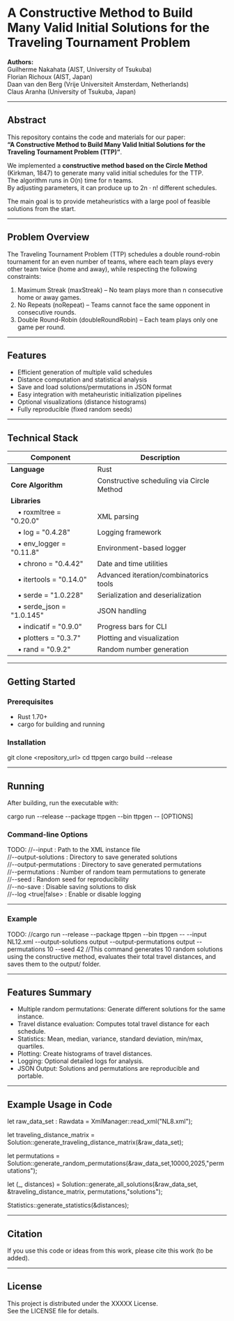 # A Constructive Method to Build Many Valid Initial Solutions for the Traveling Tournament Problem

**Authors:**  
Guilherme Nakahata (AIST, University of Tsukuba)  
Florian Richoux (AIST, Japan)  
Daan van den Berg (Vrije Universiteit Amsterdam, Netherlands)  
Claus Aranha (University of Tsukuba, Japan)

---

## Abstract

This repository contains the code and materials for our paper:  
**“A Constructive Method to Build Many Valid Initial Solutions for the Traveling Tournament Problem (TTP)”**.

We implemented a **constructive method based on the Circle Method** (Kirkman, 1847) to generate many valid initial schedules for the TTP.  
The algorithm runs in O(n) time for n teams.  
By adjusting parameters, it can produce up to 2n · n! different schedules.  

The main goal is to provide metaheuristics with a large pool of feasible solutions from the start.

---

## Problem Overview

The Traveling Tournament Problem (TTP) schedules a double round-robin tournament for an even number of teams, where each team plays every other team twice (home and away), while respecting the following constraints:

1. Maximum Streak (maxStreak) – No team plays more than n consecutive home or away games.  
2. No Repeats (noRepeat) – Teams cannot face the same opponent in consecutive rounds.  
3. Double Round-Robin (doubleRoundRobin) – Each team plays only one game per round.

---

## Features

- Efficient generation of multiple valid schedules
- Distance computation and statistical analysis
- Save and load solutions/permutations in JSON format
- Easy integration with metaheuristic initialization pipelines
- Optional visualizations (distance histograms)
- Fully reproducible (fixed random seeds)

---

## Technical Stack

| Component | Description |
|------------|-------------|
| **Language** | Rust |
| **Core Algorithm** | Constructive scheduling via Circle Method |
| **Libraries** | |
|  • roxmltree = "0.20.0" | XML parsing |
|  • log = "0.4.28" | Logging framework |
|  • env_logger = "0.11.8" | Environment-based logger |
|  • chrono = "0.4.42" | Date and time utilities |
|  • itertools = "0.14.0" | Advanced iteration/combinatorics tools |
|  • serde = "1.0.228" | Serialization and deserialization |
|  • serde_json = "1.0.145" | JSON handling |
|  • indicatif = "0.9.0" | Progress bars for CLI |
|  • plotters = "0.3.7" | Plotting and visualization |
|  • rand = "0.9.2" | Random number generation |

---

## Getting Started

### Prerequisites

- Rust 1.70+
- cargo for building and running

### Installation

git clone <repository_url>
cd ttpgen
cargo build --release

---

## Running

After building, run the executable with:

cargo run --release --package ttpgen --bin ttpgen -- [OPTIONS]

### Command-line Options


TODO:
//--input <file> : Path to the XML instance file  
//--output-solutions <folder> : Directory to save generated solutions  
//--output-permutations <folder> : Directory to save generated permutations  
//--permutations <n> : Number of random team permutations to generate  
//--seed <n> : Random seed for reproducibility  
//--no-save : Disable saving solutions to disk  
//--log <true|false> : Enable or disable logging

---

### Example

TODO:
//cargo run --release --package ttpgen --bin ttpgen --   --input NL12.xml   --output-solutions output --output-permutations output --permutations 10   --seed 42
//This command generates 10 random solutions using the constructive method, evaluates their total travel distances, and saves them to the output/ folder.

---

## Features Summary

- Multiple random permutations: Generate different solutions for the same instance.  
- Travel distance evaluation: Computes total travel distance for each schedule.  
- Statistics: Mean, median, variance, standard deviation, min/max, quartiles.  
- Plotting: Create histograms of travel distances.  
- Logging: Optional detailed logs for analysis.  
- JSON Output: Solutions and permutations are reproducible and portable.

---

## Example Usage in Code

let raw_data_set : Rawdata = XmlManager::read_xml("NL8.xml");

let traveling_distance_matrix = Solution::generate_traveling_distance_matrix(&raw_data_set);

let permutations = Solution::generate_random_permutations(&raw_data_set,10000,2025,"permutations");

let (_, distances) = Solution::generate_all_solutions(&raw_data_set, &traveling_distance_matrix, permutations,"solutions");

Statistics::generate_statistics(&distances);

---

## Citation

If you use this code or ideas from this work, please cite this work (to be added).

---

## License

This project is distributed under the XXXXX License.  
See the LICENSE file for details.
